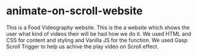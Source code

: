 # animate-on-scroll-website

This is a Food Videography website. This is the a website which shows the user what kind of videos their will be had how we do it. We used HTML and CSS for content and styling and Vanilla JS for the function. We used Gasp Scroll Trigger to help us achive the play video on Scroll effect.
